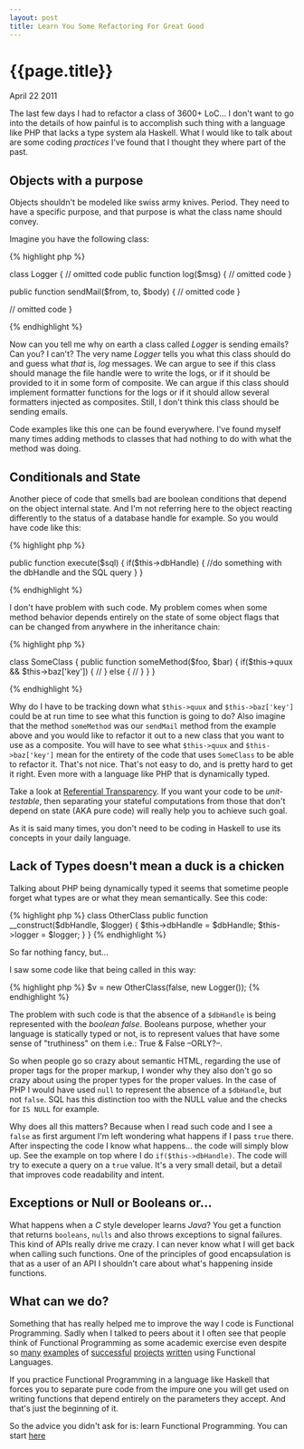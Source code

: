 ```yaml
---
layout: post
title: Learn You Some Refactoring For Great Good
---
```


# {{page.title}} #

<span class="meta">April 22 2011</span>

The last few days I had to refactor a class of 3600+ LoC… I don't want to go into the details of how painful is to accomplish such thing with a language like PHP that lacks a type system ala Haskell. What I would like to talk about are some coding *practices* I've found that I thought they where part of the past.

## Objects with a purpose ##

Objects shouldn't be modeled like swiss army knives. Period. They need to have a specific purpose, and that purpose is what the class name should convey.

Imagine you have the following class:

{% highlight php %}

class Logger {
  // omitted code
  public function log($msg) {
    // omitted code
  }

  public function sendMail($from, to, $body) {
    // omitted code
  }

  // omitted code
}

{% endhighlight %}

Now can you tell me why on earth a class called *Logger* is sending emails? Can you? I can't? The very name *Logger* tells you what this class should do and guess what _that_ is, *log* messages. We can argue to see if this class should manage the file handle were to write the logs, or if it should be provided to it in some form of composite. We can argue if this class should implement formatter functions for the logs or if it should allow several formatters injected as composites. Still, I don't think this class should be sending emails.

Code examples like this one can be found everywhere. I've found myself many times adding methods to classes that had nothing to do with what the method was doing.

## Conditionals and State ##

Another piece of code that smells bad are boolean conditions that depend on the object internal state. And I'm not referring here to the object reacting differently to the status of a database handle for example. So you would have code like this:

{% highlight php %}

public function execute($sql) {
  if($this->dbHandle) {
    //do something with the dbHandle and the SQL query
  }
}

{% endhighlight %}

I don't have problem with such code. My problem comes when some method behavior depends entirely on the state of some object flags that can be changed from anywhere in the inheritance chain:

{% highlight php %}

class SomeClass {
  public function someMethod($foo, $bar) {
    if($this->quux && $this->baz['key']) {
      //
    } else {
      //
    }
  }
}

{% endhighlight %}

Why do I have to be tracking down what `$this->quux` and `$this->baz['key']` could be at run time to see what this function is going to do? Also imagine that the method `someMethod` was our `sendMail` method from the example above and you would like to refactor it out to a new class that you want to use as a composite. You will have to see what `$this->quux` and `$this->baz['key']` mean for the entirety of the code that uses `SomeClass` to be able to refactor it. That's not nice. That's not easy to do, and is pretty hard to get it right. Even more with a language like PHP that is dynamically typed.

Take a look at [Referential Transparency](http://bit.ly/fuzaUw). If you want your code to be *unit-testable*, then separating your stateful computations from those that don't depend on state (AKA pure code) will really help you to achieve such goal.

As it is said many times, you don't need to be coding in Haskell to use its concepts in your daily language.

## Lack of Types doesn't mean a duck is a chicken ##

Talking about PHP being dynamically typed it seems that sometime people forget what types are or what they mean semantically. See this code:

{% highlight php %}
class OtherClass
  public function __construct($dbHandle, $logger) {
    $this->dbHandle = $dbHandle;
    $this->logger = $logger;
  }
}
{% endhighlight %}

So far nothing fancy, but…

I saw some code like that being called in this way:

{% highlight php %}
$v = new OtherClass(false, new Logger());
{% endhighlight %}

The problem with such code is that the absence of a `$dbHandle` is being represented with the _boolean_ *false*. Booleans purpose, whether your language is statically typed or not, is to represent values that have some sense of "truthiness" on them i.e.: True & False –ORLY?–.

So when people go so crazy about semantic HTML, regarding the use of proper tags for the proper markup, I wonder why they also don't go so crazy about using the proper types for the proper values. In the case of PHP I would have used `null` to represent the absence of a `$dbHandle`, but not `false`. SQL has this distinction too with the NULL value and the checks for `IS NULL` for example.

Why does all this matters? Because when I read such code and I see a `false` as first argument I'm left wondering what happens if I pass `true` there. After inspecting the code I know what happens… the code will simply blow up. See the example on top where I do `if($this->dbHandle)`. The code will try to execute a query on a `true` value. It's a very small detail, but a detail that improves code readability and intent.

## Exceptions or Null or Booleans or… ##

What happens when a *C* style developer learns *Java*? You get a function that returns `booleans`, `nulls` and also throws exceptions to signal failures. This kind of APIs really drive me crazy. I can never know what I will get back when calling such functions. One of the principles of good encapsulation is that as a user of an API I shouldn't care about what's happening inside functions.

## What can we do? ##

Something that has really helped me to improve the way I code is Functional Programming. Sadly when I talked to peers about it I often see that people think of Functional Programming as some academic exercise even despite so [many](http://www.haskell.org/haskellwiki/Haskell_in_industry) [examples](http://www.ejabberd.im/) of [successful](http://www.franz.com/success/customer_apps/animation_graphics/nichimen.lhtml) [projects](http://rabbitmq.com/) [written](http://www.basho.com/products_riak_overview.php) using Functional Languages.

If you practice Functional Programming in a language like Haskell that forces you to separate pure code from the impure one you will get used on writing functions that depend entirely on the parameters they accept. And that's just the beginning of it.

So the advice you didn't ask for is: learn Functional Programming. You can start [here](http://learnyouahaskell.com/)